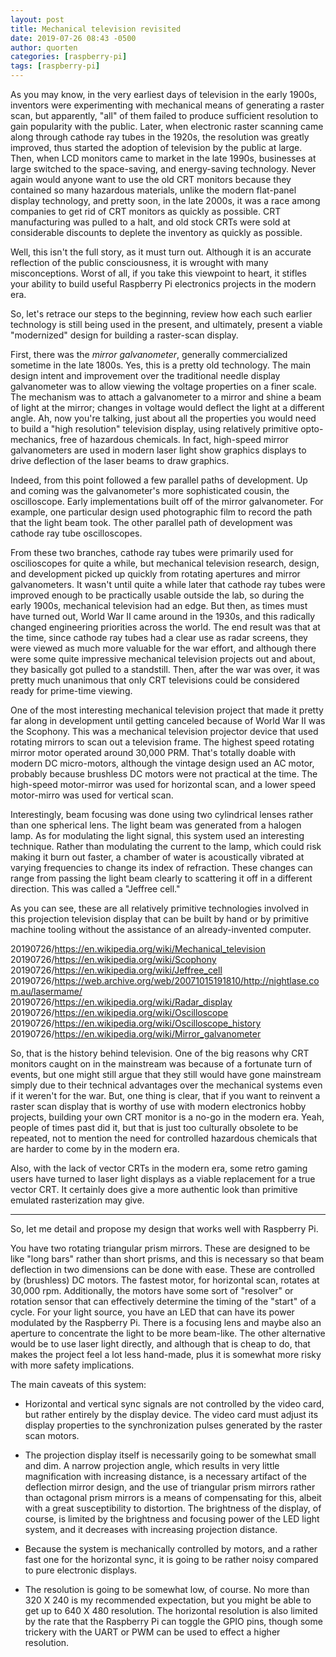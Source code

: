 ```yaml
---
layout: post
title: Mechanical television revisited
date: 2019-07-26 08:43 -0500
author: quorten
categories: [raspberry-pi]
tags: [raspberry-pi]
---
```


As you may know, in the very earliest days of television in the early
1900s, inventors were experimenting with mechanical means of
generating a raster scan, but apparently, "all" of them failed to
produce sufficient resolution to gain popularity with the public.
Later, when electronic raster scanning came along through cathode ray
tubes in the 1920s, the resolution was greatly improved, thus started
the adoption of television by the public at large.  Then, when LCD
monitors came to market in the late 1990s, businesses at large
switched to the space-saving, and energy-saving technology.  Never
again would anyone want to use the old CRT monitors because they
contained so many hazardous materials, unlike the modern flat-panel
display technology, and pretty soon, in the late 2000s, it was a race
among companies to get rid of CRT monitors as quickly as possible.
CRT manufacturing was pulled to a halt, and old stock CRTs were sold
at considerable discounts to deplete the inventory as quickly as
possible.

Well, this isn't the full story, as it must turn out.  Although it is
an accurate reflection of the public consciousness, it is wrought with
many misconceptions.  Worst of all, if you take this viewpoint to
heart, it stifles your ability to build useful Raspberry Pi
electronics projects in the modern era.

So, let's retrace our steps to the beginning, review how each such
earlier technology is still being used in the present, and ultimately,
present a viable "modernized" design for building a raster-scan
display.

<!-- more -->

First, there was the _mirror galvanometer_, generally commercialized
sometime in the late 1800s.  Yes, this is a pretty old technology.
The main design intent and improvement over the traditional needle
display galvanometer was to allow viewing the voltage properties on a
finer scale.  The mechanism was to attach a galvanometer to a mirror
and shine a beam of light at the mirror; changes in voltage would
deflect the light at a different angle.  Ah, now you're talking, just
about all the properties you would need to build a "high resolution"
television display, using relatively primitive opto-mechanics, free of
hazardous chemicals.  In fact, high-speed mirror galvanometers are
used in modern laser light show graphics displays to drive deflection
of the laser beams to draw graphics.

Indeed, from this point followed a few parallel paths of development.
Up and coming was the galvanometer's more sophisticated cousin, the
oscilloscope.  Early implementations built off of the mirror
galvanometer.  For example, one particular design used photographic
film to record the path that the light beam took.  The other parallel
path of development was cathode ray tube oscilloscopes.

From these two branches, cathode ray tubes were primarily used for
oscilioscopes for quite a while, but mechanical television research,
design, and development picked up quickly from rotating apertures and
mirror galvanometers.  It wasn't until quite a while later that
cathode ray tubes were improved enough to be practically usable
outside the lab, so during the early 1900s, mechanical television had
an edge.  But then, as times must have turned out, World War II came
around in the 1930s, and this radically changed engineering priorities
across the world.  The end result was that at the time, since cathode
ray tubes had a clear use as radar screens, they were viewed as much
more valuable for the war effort, and although there were some quite
impressive mechanical television projects out and about, they
basically got pulled to a standstill.  Then, after the war was over,
it was pretty much unanimous that only CRT televisions could be
considered ready for prime-time viewing.

One of the most interesting mechanical television project that made it
pretty far along in development until getting canceled because of
World War II was the Scophony.  This was a mechanical television
projector device that used rotating mirrors to scan out a television
frame.  The highest speed rotating mirror motor operated around 30,000
PRM.  That's totally doable with modern DC micro-motors, although the
vintage design used an AC motor, probably because brushless DC motors
were not practical at the time.  The high-speed motor-mirror was used
for horizontal scan, and a lower speed motor-mirro was used for
vertical scan.

Interestingly, beam focusing was done using two cylindrical lenses
rather than one spherical lens.  The light beam was generated from a
halogen lamp.  As for modulating the light signal, this system used an
interesting technique.  Rather than modulating the current to the
lamp, which could risk making it burn out faster, a chamber of water
is acoustically vibrated at varying frequencies to change its index of
refraction.  These changes can range from passing the light beam
clearly to scattering it off in a different direction.  This was
called a "Jeffree cell."

As you can see, these are all relatively primitive technologies
involved in this projection television display that can be built by
hand or by primitive machine tooling without the assistance of an
already-invented computer.

20190726/https://en.wikipedia.org/wiki/Mechanical_television  
20190726/https://en.wikipedia.org/wiki/Scophony  
20190726/https://en.wikipedia.org/wiki/Jeffree_cell  
20190726/https://web.archive.org/web/20071015191810/http://nightlase.com.au/lasermame/  
20190726/https://en.wikipedia.org/wiki/Radar_display  
20190726/https://en.wikipedia.org/wiki/Oscilloscope  
20190726/https://en.wikipedia.org/wiki/Oscilloscope_history  
20190726/https://en.wikipedia.org/wiki/Mirror_galvanometer

So, that is the history behind television.  One of the big reasons why
CRT monitors caught on in the mainstream was because of a fortunate
turn of events, but one might still argue that they still would have
gone mainstream simply due to their technical advantages over the
mechanical systems even if it weren't for the war.  But, one thing is
clear, that if you want to reinvent a raster scan display that is
worthy of use with modern electronics hobby projects, building your
own CRT monitor is a no-go in the modern era.  Yeah, people of times
past did it, but that is just too culturally obsolete to be repeated,
not to mention the need for controlled hazardous chemicals that are
harder to come by in the modern era.

Also, with the lack of vector CRTs in the modern era, some retro
gaming users have turned to laser light displays as a viable
replacement for a true vector CRT.  It certainly does give a more
authentic look than primitive emulated rasterization may give.

----------

So, let me detail and propose my design that works well with Raspberry
Pi.

You have two rotating triangular prism mirrors.  These are designed to
be like "long bars" rather than short prisms, and this is necessary so
that beam deflection in two dimensions can be done with ease.  These
are controlled by (brushless) DC motors.  The fastest motor, for
horizontal scan, rotates at 30,000 rpm.  Additionally, the motors have
some sort of "resolver" or rotation sensor that can effectively
determine the timing of the "start" of a cycle.  For your light
source, you have an LED that can have its power modulated by the
Raspberry Pi.  There is a focusing lens and maybe also an aperture to
concentrate the light to be more beam-like.  The other alternative
would be to use laser light directly, and although that is cheap to
do, that makes the project feel a lot less hand-made, plus it is
somewhat more risky with more safety implications.

The main caveats of this system:

* Horizontal and vertical sync signals are not controlled by the video
  card, but rather entirely by the display device.  The video card
  must adjust its display properties to the synchronization pulses
  generated by the raster scan motors.

* The projection display itself is necessarily going to be somewhat
  small and dim.  A narrow projection angle, which results in very
  little magnification with increasing distance, is a necessary
  artifact of the deflection mirror design, and the use of triangular
  prism mirrors rather than octagonal prism mirrors is a means of
  compensating for this, albeit with a great susceptibility to
  distortion.  The brightness of the display, of course, is limited by
  the brightness and focusing power of the LED light system, and it
  decreases with increasing projection distance.

* Because the system is mechanically controlled by motors, and a
  rather fast one for the horizontal sync, it is going to be rather
  noisy compared to pure electronic displays.

* The resolution is going to be somewhat low, of course.  No more than
  320 X 240 is my recommended expectation, but you might be able to
  get up to 640 X 480 resolution.  The horizontal resolution is also
  limited by the rate that the Raspberry Pi can toggle the GPIO pins,
  though some trickery with the UART or PWM can be used to effect a
  higher resolution.
